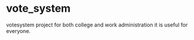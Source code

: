# vote_system
votesystem project for both college and work administration it is useful for everyone.
